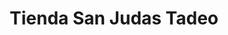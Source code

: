 ---
title: "Tienda San Judas Tadeo"
url: /mazatenango/tienda-san-judas-tadeo/
shop: Lebensmittel
---